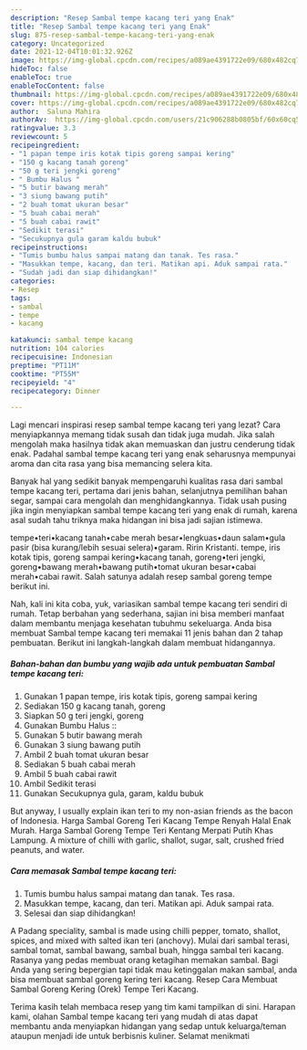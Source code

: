 ```yaml
---
description: "Resep Sambal tempe kacang teri yang Enak"
title: "Resep Sambal tempe kacang teri yang Enak"
slug: 875-resep-sambal-tempe-kacang-teri-yang-enak
category: Uncategorized
date: 2021-12-04T10:01:32.926Z
image: https://img-global.cpcdn.com/recipes/a089ae4391722e09/680x482cq70/sambal-tempe-kacang-teri-foto-resep-utama.jpg
hideToc: false
enableToc: true
enableTocContent: false
thumbnail: https://img-global.cpcdn.com/recipes/a089ae4391722e09/680x482cq70/sambal-tempe-kacang-teri-foto-resep-utama.jpg
cover: https://img-global.cpcdn.com/recipes/a089ae4391722e09/680x482cq70/sambal-tempe-kacang-teri-foto-resep-utama.jpg
author:  Saluna Mahira
authorAv:  https://img-global.cpcdn.com/users/21c906288b0805bf/60x60cq50/avatar.jpg
ratingvalue: 3.3
reviewcount: 5
recipeingredient:
- "1 papan tempe iris kotak tipis goreng sampai kering"
- "150 g kacang tanah goreng"
- "50 g teri jengki goreng"
- " Bumbu Halus "
- "5 butir bawang merah"
- "3 siung bawang putih"
- "2 buah tomat ukuran besar"
- "5 buah cabai merah"
- "5 buah cabai rawit"
- "Sedikit terasi"
- "Secukupnya gula garam kaldu bubuk"
recipeinstructions:
- "Tumis bumbu halus sampai matang dan tanak. Tes rasa."
- "Masukkan tempe, kacang, dan teri. Matikan api. Aduk sampai rata."
- "Sudah jadi dan siap dihidangkan!"
categories:
- Resep
tags:
- sambal
- tempe
- kacang

katakunci: sambal tempe kacang 
nutrition: 104 calories
recipecuisine: Indonesian
preptime: "PT11M"
cooktime: "PT55M"
recipeyield: "4"
recipecategory: Dinner

---
```



Lagi mencari inspirasi resep sambal tempe kacang teri yang lezat? Cara menyiapkannya memang tidak susah dan tidak juga mudah. Jika salah mengolah maka hasilnya tidak akan memuaskan dan justru cenderung tidak enak. Padahal sambal tempe kacang teri yang enak seharusnya mempunyai aroma dan cita rasa yang bisa memancing selera kita.


Banyak hal yang sedikit banyak mempengaruhi kualitas rasa dari sambal tempe kacang teri, pertama dari jenis bahan, selanjutnya pemilihan bahan segar, sampai cara mengolah dan menghidangkannya. Tidak usah pusing jika ingin menyiapkan sambal tempe kacang teri yang enak di rumah, karena asal sudah tahu triknya maka hidangan ini bisa jadi sajian istimewa.

tempe•teri•kacang tanah•cabe merah besar•lengkuas•daun salam•gula pasir (bisa kurang/lebih sesuai selera)•garam. Ririn Kristanti. tempe, iris kotak tipis, goreng sampai kering•kacang tanah, goreng•teri jengki, goreng•bawang merah•bawang putih•tomat ukuran besar•cabai merah•cabai rawit. Salah satunya adalah resep sambal goreng tempe berikut ini.


Nah, kali ini kita coba, yuk, variasikan sambal tempe kacang teri sendiri di rumah. Tetap berbahan yang sederhana, sajian ini bisa memberi manfaat dalam membantu menjaga kesehatan tubuhmu sekeluarga. Anda bisa membuat Sambal tempe kacang teri memakai 11 jenis bahan dan 2 tahap pembuatan. Berikut ini langkah-langkah dalam membuat hidangannya.

<!--inarticleads1-->

##### Bahan-bahan dan bumbu yang wajib ada untuk pembuatan Sambal tempe kacang teri:

1. Gunakan 1 papan tempe, iris kotak tipis, goreng sampai kering
1. Sediakan 150 g kacang tanah, goreng
1. Siapkan 50 g teri jengki, goreng
1. Gunakan  Bumbu Halus ::
1. Gunakan 5 butir bawang merah
1. Gunakan 3 siung bawang putih
1. Ambil 2 buah tomat ukuran besar
1. Sediakan 5 buah cabai merah
1. Ambil 5 buah cabai rawit
1. Ambil Sedikit terasi
1. Gunakan Secukupnya gula, garam, kaldu bubuk


But anyway, I usually explain ikan teri to my non-asian friends as the bacon of Indonesia. Harga Sambal Goreng Teri Kacang Tempe Renyah Halal Enak Murah. Harga Sambal Goreng Tempe Teri Kentang Merpati Putih Khas Lampung. A mixture of chilli with garlic, shallot, sugar, salt, crushed fried peanuts, and water. 

<!--inarticleads2-->

##### Cara memasak Sambal tempe kacang teri:

1. Tumis bumbu halus sampai matang dan tanak. Tes rasa.
1. Masukkan tempe, kacang, dan teri. Matikan api. Aduk sampai rata.
1. Selesai dan siap dihidangkan!

A Padang speciality, sambal is made using chilli pepper, tomato, shallot, spices, and mixed with salted ikan teri (anchovy). Mulai dari sambal terasi, sambal tomat, sambal bawang, sambal buah, hingga sambal teri kacang. Rasanya yang pedas membuat orang ketagihan memakan sambal. Bagi Anda yang sering bepergian tapi tidak mau ketinggalan makan sambal, anda bisa membuat sambal goreng kering teri kacang. Resep Cara Membuat Sambal Goreng Kering (Orek) Tempe Teri Kacang. 

Terima kasih telah membaca resep yang tim kami tampilkan di sini. Harapan kami, olahan Sambal tempe kacang teri yang mudah di atas dapat membantu anda menyiapkan hidangan yang sedap untuk keluarga/teman ataupun menjadi ide untuk berbisnis kuliner. Selamat menikmati

